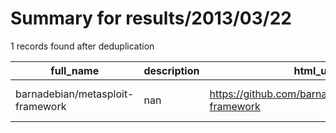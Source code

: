 
# Summary for results/2013/03/22
    
1 records found after deduplication

| full_name | description | html_url | matched_list | matched_count | pushed_at | size | stargazers_count | language | forks_count | vul_ids |
|----------------------------------|---------------|-----------------------------------------------------|----------------------------------|-----------------|---------------------------|--------|--------------------|------------|---------------|-----------|
| barnadebian/metasploit-framework | nan | https://github.com/barnadebian/metasploit-framework | ['metasploit module OR payload'] | 1 | 2013-03-22 04:52:02+00:00 | 112 | 1 | nan | 0 | [] |

